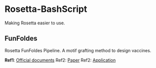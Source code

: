 # Rosetta-BashScript
Making Rosetta easier to use.

FunFoldes
---
Rosetta FunFoldes Pipeline. A motif grafting method to design vaccines.

  **Ref1**: [Official documents](https://new.rosettacommons.org/docs/latest/scripting_documentation/RosettaScripts/composite_protocols/fold_from_loops/RunningFunFolDes)
  Ref2: [Paper](https://journals.plos.org/ploscompbiol/article?id=10.1371/journal.pcbi.1006623)
  Ref2: [Application](https://science.sciencemag.org/content/368/6492/eaay5051.full)

